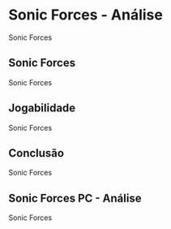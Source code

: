 ---
---

# Sonic Forces - Análise

Sonic Forces

## Sonic Forces

Sonic Forces

## Jogabilidade

Sonic Forces

## Conclusão

Sonic Forces

## Sonic Forces PC - Análise

Sonic Forces
